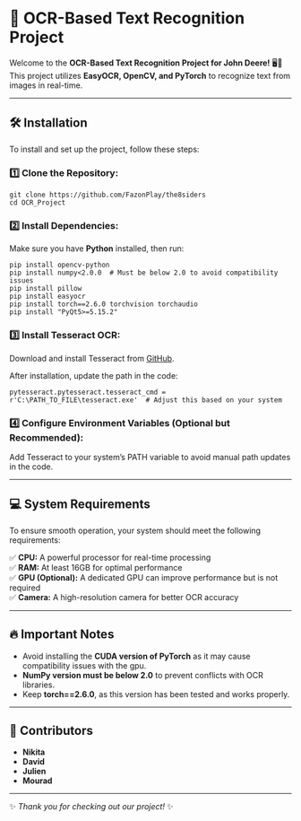 # 📝 OCR-Based Text Recognition Project

Welcome to the **OCR-Based Text Recognition Project for John Deere!** 🖥️📸
This project utilizes **EasyOCR, OpenCV, and PyTorch** to recognize text from images in real-time.

---

## 🛠 Installation
To install and set up the project, follow these steps:

### 1️⃣ Clone the Repository:
```
git clone https://github.com/FazonPlay/the8siders
cd OCR_Project
```

### 2️⃣ Install Dependencies:
Make sure you have **Python** installed, then run:
```
pip install opencv-python   
pip install numpy<2.0.0  # Must be below 2.0 to avoid compatibility issues  
pip install pillow
pip install easyocr
pip install torch==2.6.0 torchvision torchaudio
pip install "PyQt5>=5.15.2"
```

### 3️⃣ Install Tesseract OCR:
Download and install Tesseract from [GitHub](https://github.com/UB-Mannheim/tesseract/wiki).

After installation, update the path in the code:
```
pytesseract.pytesseract.tesseract_cmd = r'C:\PATH_TO_FILE\tesseract.exe'  # Adjust this based on your system
```

### 4️⃣ Configure Environment Variables (Optional but Recommended):
Add Tesseract to your system’s PATH variable to avoid manual path updates in the code.

---

## 💻 System Requirements
To ensure smooth operation, your system should meet the following requirements:

✅ **CPU:** A powerful processor for real-time processing  
✅ **RAM:** At least 16GB for optimal performance  
✅ **GPU (Optional):** A dedicated GPU can improve performance but is not required  
✅ **Camera:** A high-resolution camera for better OCR accuracy  

---

## 🔥 Important Notes
- Avoid installing the **CUDA version of PyTorch** as it may cause compatibility issues with the gpu.
- **NumPy version must be below 2.0** to prevent conflicts with OCR libraries.
- Keep **torch==2.6.0**, as this version has been tested and works properly.

---

## 🤝 Contributors
- **Nikita**
- **David**
- **Julien**
- **Mourad**

---
✨ *Thank you for checking out our project!* ✨

